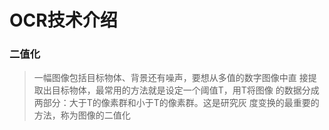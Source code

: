 #  OCR技术介绍

### 二值化

> 一幅图像包括目标物体、背景还有噪声，要想从多值的数字图像中直
>   接提取出目标物体，最常用的方法就是设定一个阈值T，用T将图像
>   的数据分成两部分：大于T的像素群和小于T的像素群。这是研究灰
>   度变换的最重要的方法，称为图像的二值化